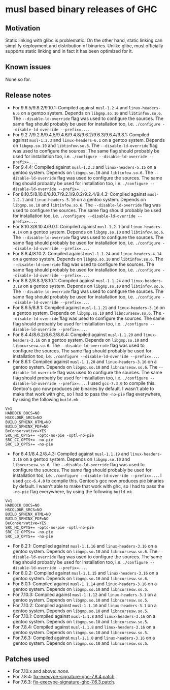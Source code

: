 # musl based binary releases of GHC

## Motivation

Static linking with glibc is problematic. On the other hand, static linking can simplify deployment and distribution of binaries. Unlike glibc, musl officially supports static linking and in fact it has been optimized for it.

## Known issues

None so for.

## Release notes

 * For 9.6.5/9.8.2/9.10.1: Compiled against `musl-1.2.4` and `linux-headers-6.6` on a gentoo system. Depends on `libgmp.so.10` and `libtinfow.so.6`. The `--disable-ld-override` flag was used to configure the sources. The same flag should probably be used for installation too, i.e. `./configure --disable-ld-override --prefix=...`.
 * For 9.2.7/9.2.8/9.4.5/9.4.6/9.4.8/9.6.2/9.6.3/9.6.4/9.8.1: Compiled against `musl-1.2.3` and `linux-headers-6.1` on a gentoo system. Depends on `libgmp.so.10` and `libtinfow.so.6`. The `--disable-ld-override` flag was used to configure the sources. The same flag should probably be used for installation too, i.e. `./configure --disable-ld-override --prefix=...`.
 * For 9.4.4: Compiled against `musl-1.2.3` and `linux-headers-5.15` on a gentoo system. Depends on `libgmp.so.10` and `libtinfow.so.6`. The `--disable-ld-override` flag was used to configure the sources. The same flag should probably be used for installation too, i.e. `./configure --disable-ld-override --prefix=...`.
 * For 8.10.5/8.10.6/8.10.7/9.2.1/9.0.2/9.2.4/9.4.3: Compiled against `musl-1.2.1` and `linux-headers-5.10` on a gentoo system. Depends on `libgmp.so.10` and `libtinfow.so.6`. The `--disable-ld-override` flag was used to configure the sources. The same flag should probably be used for installation too, i.e. `./configure --disable-ld-override --prefix=...`.
 * For 8.10.3/8.10.4/9.0.1: Compiled against `musl-1.2.1` and `linux-headers-4.14` on a gentoo system. Depends on `libgmp.so.10` and `libtinfow.so.6`. The `--disable-ld-override` flag was used to configure the sources. The same flag should probably be used for installation too, i.e. `./configure --disable-ld-override --prefix=...`.
 * For 8.8.4/8.10.2: Compiled against `musl-1.1.24` and `linux-headers-4.14` on a gentoo system. Depends on `libgmp.so.10` and `libtinfow.so.6`. The `--disable-ld-override` flag was used to configure the sources. The same flag should probably be used for installation too, i.e. `./configure --disable-ld-override --prefix=...`.
 * For 8.8.2/8.8.3/8.10.1: Compiled against `musl-1.1.24` and `linux-headers-3.18` on a gentoo system. Depends on `libgmp.so.10` and `libtinfow.so.6`. The `--disable-ld-override` flag was used to configure the sources. The same flag should probably be used for installation too, i.e. `./configure --disable-ld-override --prefix=...`.
 * For 8.6.5/8.8.1: Compiled against `musl-1.1.21` and `linux-headers-3.16` on a gentoo system. Depends on `libgmp.so.10` and `libncursesw.so.6`. The `--disable-ld-override` flag was used to configure the sources. The same flag should probably be used for installation too, i.e. `./configure --disable-ld-override --prefix=...`.
 * For 8.4.4/8.6.2/8.6.3/8.6.4: Compiled against `musl-1.1.20` and `linux-headers-3.16` on a gentoo system. Depends on `libgmp.so.10` and `libncursesw.so.6`. The `--disable-ld-override` flag was used to configure the sources. The same flag should probably be used for installation too, i.e. `./configure --disable-ld-override --prefix=...`.
 * For 8.6.1: Compiled against `musl-1.1.20` and `linux-headers-3.16` on a gentoo system. Depends on `libgmp.so.10` and `libncursesw.so.6`. The `--disable-ld-override` flag was used to configure the sources. The same flag should probably be used for installation too, i.e. `./configure --disable-ld-override --prefix=...`. I used `gcc-7.3.0` to compile this. Gentoo's gcc now produces pie binaries by default. I wasn't able to make that work with ghc, so I had to pass the `-no-pie` flag everywhere, by using the following `build.mk`
 ```
V=1
HADDOCK_DOCS=NO
HSCOLOUR_SRCS=NO
BUILD_SPHINX_HTML=NO
BUILD_SPHINX_PDF=NO
BeConservative=YES
SRC_HC_OPTS+= -optc-no-pie -optl-no-pie
SRC_CC_OPTS+= -no-pie
SRC_LD_OPTS+= -no-pie
 ```
 * For 8.4.1/8.4.2/8.4.3: Compiled against `musl-1.1.19` and `linux-headers-3.16` on a gentoo system. Depends on `libgmp.so.10` and `libncursesw.so.6`. The `--disable-ld-override` flag was used to configure the sources. The same flag should probably be used for installation too, i.e. `./configure --disable-ld-override --prefix=...`. I used `gcc-6.4.0` to compile this. Gentoo's gcc now produces pie binaries by default. I wasn't able to make that work with ghc, so I had to pass the `-no-pie` flag everywhere, by using the following `build.mk`
 ```
V=1
HADDOCK_DOCS=NO
HSCOLOUR_SRCS=NO
BUILD_SPHINX_HTML=NO
BUILD_SPHINX_PDF=NO
BeConservative=YES
SRC_HC_OPTS+= -optc-no-pie -optl-no-pie
SRC_CC_OPTS+= -no-pie
SRC_LD_OPTS+= -no-pie
 ```
 * For 8.2.1: Compiled against `musl-1.1.16` and `linux-headers-3.16` on a gentoo system. Depends on `libgmp.so.10` and `libncursesw.so.6`. The `--disable-ld-override` flag was used to configure the sources. The same flag should probably be used for installation too, i.e. `./configure --disable-ld-override --prefix=...`.
 * For 8.0.2: Compiled against `musl-1.1.15` and `linux-headers-3.16` on a gentoo system. Depends on `libgmp.so.10` and `libncursesw.so.6`.
 * For 8.0.1: Compiled against `musl-1.1.14` and `linux-headers-3.16` on a gentoo system. Depends on `libgmp.so.10` and `libncursesw.so.5`.
 * For 7.10.3: Compiled against `musl-1.1.12` and `linux-headers-3.1` on a gentoo system. Depends on `libgmp.so.10` and `libncursesw.so.5`.
 * For 7.10.2: Compiled against `musl-1.1.10` and `linux-headers-3.1` on a gentoo system. Depends on `libgmp.so.10` and `libncursesw.so.5`.
 * For 7.10.1: Compiled against `musl-1.1.8` and `linux-headers-3.16` on a gentoo system. Depends on `libgmp.so.10` and `libncursesw.so.5`.
 * For 7.8.4: Compiled against `musl-1.1.8` and `linux-headers-3.16` on a gentoo system. Depends on `libgmp.so.10` and `libncursesw.so.5`.
 * For 7.6.3: Compiled against `musl-1.1.8` and `linux-headers-3.16` on a gentoo system. Depends on `libgmp.so.10` and `libncursesw.so.5`.

## Patches used

 * For 7.10.x and above: *none*.
 * For 7.8.4: [fix-execvpe-signature-ghc-7.8.4.patch](patches/fix-execvpe-signature-ghc-7.8.4.patch).
 * For 7.6.3: [fix-execvpe-signature-ghc-7.6.3.patch](patches/fix-execvpe-signature-ghc-7.6.3.patch).

